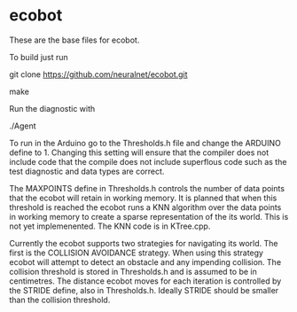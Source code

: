ecobot
======

These are the base files for ecobot.

To build just run

git clone https://github.com/neuralnet/ecobot.git

make

Run the diagnostic with

./Agent

To run in the Arduino go to the Thresholds.h file and change the ARDUINO define to 1. Changing this setting will ensure that the compiler does not include code that the compile does not include superflous code such as the test diagnostic and data types are correct.

The MAXPOINTS define in Thresholds.h controls the number of data points that the ecobot will retain in working memory. It is planned that when this threshold is reached the ecobot runs a KNN algorithm over the data points in working memory to create a sparse representation of the its world. This is not yet implemenented. The KNN code is in KTree.cpp.

Currently the ecobot supports two strategies for navigating its world. The first is the COLLISION AVOIDANCE strategy. When using this strategy ecobot will attempt to detect an obstacle and any impending collision. The collision threshold is stored in Thresholds.h and is assumed to be in centimetres. The distance ecobot moves for each iteration is controlled by the STRIDE define, also in Thresholds.h. Ideally STRIDE should be smaller than the collision threshold. 
